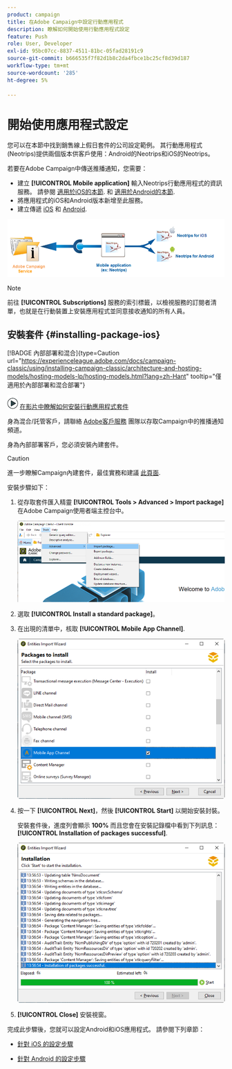 ```yaml
---
product: campaign
title: 在Adobe Campaign中設定行動應用程式
description: 瞭解如何開始使用行動應用程式設定
feature: Push
role: User, Developer
exl-id: 95bc07cc-8837-4511-81bc-05fad28191c9
source-git-commit: b666535f7f82d1b8c2da4fbce1bc25cf8d39d187
workflow-type: tm+mt
source-wordcount: '285'
ht-degree: 5%

---
```


# 開始使用應用程式設定



您可以在本節中找到銷售線上假日套件的公司設定範例。 其行動應用程式(Neotrips)提供兩個版本供客戶使用：Android的Neotrips和iOS的Neotrips。

若要在Adobe Campaign中傳送推播通知，您需要：

* 建立 **[!UICONTROL Mobile application]** 輸入Neotrips行動應用程式的資訊服務。 請參閱 [適用於iOS的本節](configuring-the-mobile-application.md#configuring-ios-service). 和 [適用於Android的本節](configuring-the-mobile-application-android.md#configuring-android-service).
* 將應用程式的iOS和Android版本新增至此服務。
* 建立傳遞 [iOS](create-notifications-ios.md) 和 [Android](create-notifications-android.md).

![](assets/nmac_service_diagram.png)

>[!NOTE]
>
>前往 **[!UICONTROL Subscriptions]** 服務的索引標籤，以檢視服務的訂閱者清單，也就是在行動裝置上安裝應用程式並同意接收通知的所有人員。

## 安裝套件 {#installing-package-ios}

[!BADGE 內部部署和混合]{type=Caution url="https://experienceleague.adobe.com/docs/campaign-classic/using/installing-campaign-classic/architecture-and-hosting-models/hosting-models-lp/hosting-models.html?lang=zh-Hant" tooltip="僅適用於內部部署和混合部署"}

![](assets/do-not-localize/how-to-video.png) [在影片中瞭解如何安裝行動應用程式套件](https://experienceleague.adobe.com/docs/campaign-classic-learn/tutorials/sending-messages/push-channel/installing-the-mobile-app-channel.html#sending-messages)

身為混合/託管客戶，請聯絡 [Adobe客戶服務](https://helpx.adobe.com/tw/enterprise/admin-guide.html/enterprise/using/support-for-experience-cloud.ug.html) 團隊以存取Campaign中的推播通知頻道。

身為內部部署客戶，您必須安裝內建套件。

>[!CAUTION]
>
>進一步瞭解Campaign內建套件，最佳實務和建議 [此頁面](../../installation/using/installing-campaign-standard-packages.md).

安裝步驟如下：

1. 從存取套件匯入精靈 **[!UICONTROL Tools > Advanced > Import package]** 在Adobe Campaign使用者端主控台中。

   ![](assets/package_ios.png)

1. 選取 **[!UICONTROL Install a standard package]**。

1. 在出現的清單中，核取 **[!UICONTROL Mobile App Channel]**.

   ![](assets/package_ios_2.png)

1. 按一下 **[!UICONTROL Next]**，然後 **[!UICONTROL Start]** 以開始安裝封裝。

   安裝套件後，進度列會顯示 **100%** 而且您會在安裝記錄檔中看到下列訊息： **[!UICONTROL Installation of packages successful]**.

   ![](assets/package_ios_3.png)

1. **[!UICONTROL Close]** 安裝視窗。

完成此步驟後，您就可以設定Android和iOS應用程式。
請參閱下列章節：

* [針對 iOS 的設定步驟](configuring-the-mobile-application.md)

* [針對 Android 的設定步驟](configuring-the-mobile-application-android.md)

